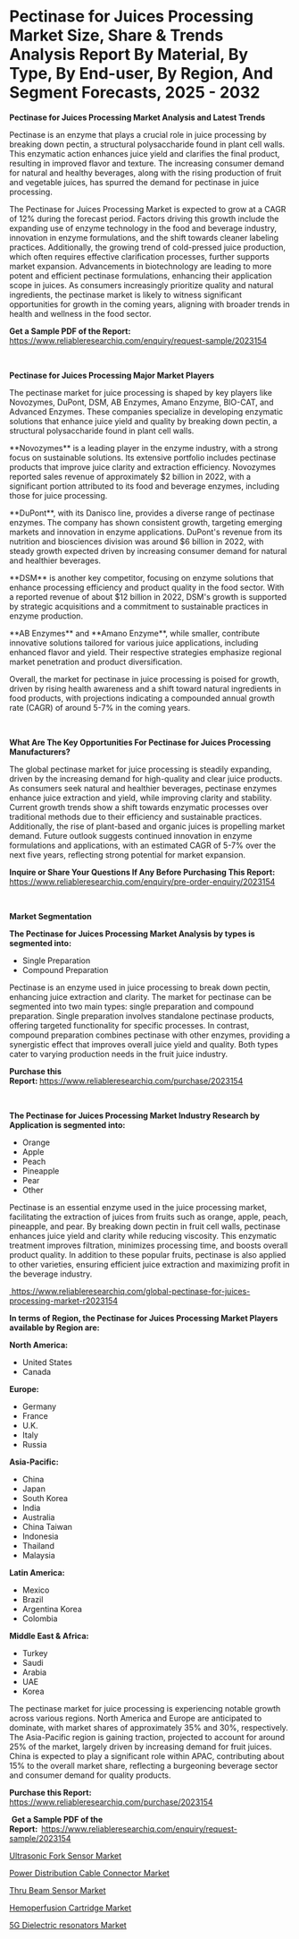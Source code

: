 <p><h1>Pectinase for Juices Processing Market Size, Share & Trends Analysis Report By Material, By Type, By End-user, By Region, And Segment Forecasts, 2025 - 2032</h1></p><p><strong>Pectinase for Juices Processing Market Analysis and Latest Trends</strong></p>
<p><p>Pectinase is an enzyme that plays a crucial role in juice processing by breaking down pectin, a structural polysaccharide found in plant cell walls. This enzymatic action enhances juice yield and clarifies the final product, resulting in improved flavor and texture. The increasing consumer demand for natural and healthy beverages, along with the rising production of fruit and vegetable juices, has spurred the demand for pectinase in juice processing.</p><p>The Pectinase for Juices Processing Market is expected to grow at a CAGR of 12% during the forecast period. Factors driving this growth include the expanding use of enzyme technology in the food and beverage industry, innovation in enzyme formulations, and the shift towards cleaner labeling practices. Additionally, the growing trend of cold-pressed juice production, which often requires effective clarification processes, further supports market expansion. Advancements in biotechnology are leading to more potent and efficient pectinase formulations, enhancing their application scope in juices. As consumers increasingly prioritize quality and natural ingredients, the pectinase market is likely to witness significant opportunities for growth in the coming years, aligning with broader trends in health and wellness in the food sector.</p></p>
<p><strong>Get a Sample PDF of the Report:&nbsp;</strong> <a href="https://www.reliableresearchiq.com/enquiry/request-sample/2023154?utm_campaign=1121&utm_medium=2&utm_source=Github&utm_content=ia&utm_term=29032025&utm_id=pectinase-for-juices-processing">https://www.reliableresearchiq.com/enquiry/request-sample/2023154</a></p>
<p>&nbsp;</p>
<p><strong>Pectinase for Juices Processing Major Market Players</strong></p>
<p><p>The pectinase market for juice processing is shaped by key players like Novozymes, DuPont, DSM, AB Enzymes, Amano Enzyme, BIO-CAT, and Advanced Enzymes. These companies specialize in developing enzymatic solutions that enhance juice yield and quality by breaking down pectin, a structural polysaccharide found in plant cell walls.</p><p>**Novozymes** is a leading player in the enzyme industry, with a strong focus on sustainable solutions. Its extensive portfolio includes pectinase products that improve juice clarity and extraction efficiency. Novozymes reported sales revenue of approximately $2 billion in 2022, with a significant portion attributed to its food and beverage enzymes, including those for juice processing.</p><p>**DuPont**, with its Danisco line, provides a diverse range of pectinase enzymes. The company has shown consistent growth, targeting emerging markets and innovation in enzyme applications. DuPont's revenue from its nutrition and biosciences division was around $6 billion in 2022, with steady growth expected driven by increasing consumer demand for natural and healthier beverages.</p><p>**DSM** is another key competitor, focusing on enzyme solutions that enhance processing efficiency and product quality in the food sector. With a reported revenue of about $12 billion in 2022, DSM's growth is supported by strategic acquisitions and a commitment to sustainable practices in enzyme production.</p><p>**AB Enzymes** and **Amano Enzyme**, while smaller, contribute innovative solutions tailored for various juice applications, including enhanced flavor and yield. Their respective strategies emphasize regional market penetration and product diversification.</p><p>Overall, the market for pectinase in juice processing is poised for growth, driven by rising health awareness and a shift toward natural ingredients in food products, with projections indicating a compounded annual growth rate (CAGR) of around 5-7% in the coming years.</p></p>
<p>&nbsp;</p>
<p><strong>What Are The Key Opportunities For Pectinase for Juices Processing Manufacturers?</strong></p>
<p><p>The global pectinase market for juice processing is steadily expanding, driven by the increasing demand for high-quality and clear juice products. As consumers seek natural and healthier beverages, pectinase enzymes enhance juice extraction and yield, while improving clarity and stability. Current growth trends show a shift towards enzymatic processes over traditional methods due to their efficiency and sustainable practices. Additionally, the rise of plant-based and organic juices is propelling market demand. Future outlook suggests continued innovation in enzyme formulations and applications, with an estimated CAGR of 5-7% over the next five years, reflecting strong potential for market expansion.</p></p>
<p><strong>Inquire or Share Your Questions If Any Before Purchasing This Report:</strong> <a href="https://www.reliableresearchiq.com/enquiry/pre-order-enquiry/2023154?utm_campaign=1121&utm_medium=2&utm_source=Github&utm_content=ia&utm_term=29032025&utm_id=pectinase-for-juices-processing">https://www.reliableresearchiq.com/enquiry/pre-order-enquiry/2023154</a></p>
<p>&nbsp;</p>
<p><strong>Market Segmentation</strong></p>
<p><strong>The Pectinase for Juices Processing Market Analysis by types is segmented into:</strong></p>
<p><ul><li>Single Preparation</li><li>Compound Preparation</li></ul></p>
<p><p>Pectinase is an enzyme used in juice processing to break down pectin, enhancing juice extraction and clarity. The market for pectinase can be segmented into two main types: single preparation and compound preparation. Single preparation involves standalone pectinase products, offering targeted functionality for specific processes. In contrast, compound preparation combines pectinase with other enzymes, providing a synergistic effect that improves overall juice yield and quality. Both types cater to varying production needs in the fruit juice industry.</p></p>
<p><strong>Purchase this Report:&nbsp;</strong><a href="https://www.reliableresearchiq.com/purchase/2023154?utm_campaign=1121&utm_medium=2&utm_source=Github&utm_content=ia&utm_term=29032025&utm_id=pectinase-for-juices-processing">https://www.reliableresearchiq.com/purchase/2023154</a></p>
<p>&nbsp;</p>
<p><strong>The Pectinase for Juices Processing Market Industry Research by Application is segmented into:</strong></p>
<p><ul><li>Orange</li><li>Apple</li><li>Peach</li><li>Pineapple</li><li>Pear</li><li>Other</li></ul></p>
<p><p>Pectinase is an essential enzyme used in the juice processing market, facilitating the extraction of juices from fruits such as orange, apple, peach, pineapple, and pear. By breaking down pectin in fruit cell walls, pectinase enhances juice yield and clarity while reducing viscosity. This enzymatic treatment improves filtration, minimizes processing time, and boosts overall product quality. In addition to these popular fruits, pectinase is also applied to other varieties, ensuring efficient juice extraction and maximizing profit in the beverage industry.</p></p>
<p><a href="https://www.reliableresearchiq.com/global-pectinase-for-juices-processing-market-r2023154?utm_campaign=1121&utm_medium=2&utm_source=Github&utm_content=ia&utm_term=29032025&utm_id=pectinase-for-juices-processing">&nbsp;https://www.reliableresearchiq.com/global-pectinase-for-juices-processing-market-r2023154</a></p>
<p><strong>In terms of Region, the Pectinase for Juices Processing Market Players available by Region are:</strong></p>
<p>
    <p> <strong> North America: </strong>
        <ul>
            <li>United States</li>
            <li>Canada</li>
        </ul>
        </p> 
    <p> <strong> Europe: </strong>
        <ul>
            <li>Germany</li>
            <li>France</li>
            <li>U.K.</li>
            <li>Italy</li>
            <li>Russia</li>
        </ul>
        </p> 
    <p> <strong> Asia-Pacific: </strong>
        <ul>
            <li>China</li>
            <li>Japan</li>
            <li>South Korea</li>
            <li>India</li>
            <li>Australia</li>
            <li>China Taiwan</li>
            <li>Indonesia</li>
            <li>Thailand</li>
            <li>Malaysia</li>
        </ul>
        </p> 
    <p> <strong> Latin America: </strong>
        <ul>
            <li>Mexico</li>
            <li>Brazil</li>
            <li>Argentina Korea</li>
            <li>Colombia</li>
        </ul>
        </p> 
    <p> <strong> Middle East & Africa: </strong>
        <ul>
            <li>Turkey</li>
            <li>Saudi</li>
            <li>Arabia</li>
            <li>UAE</li>
            <li>Korea</li>
        </ul>
    </p>
    </p>
<p><p>The pectinase market for juice processing is experiencing notable growth across various regions. North America and Europe are anticipated to dominate, with market shares of approximately 35% and 30%, respectively. The Asia-Pacific region is gaining traction, projected to account for around 25% of the market, largely driven by increasing demand for fruit juices. China is expected to play a significant role within APAC, contributing about 15% to the overall market share, reflecting a burgeoning beverage sector and consumer demand for quality products.</p></p>
<p><strong>Purchase this Report: </strong><a href="https://www.reliableresearchiq.com/purchase/2023154?utm_campaign=1121&utm_medium=2&utm_source=Github&utm_content=ia&utm_term=29032025&utm_id=pectinase-for-juices-processing">https://www.reliableresearchiq.com/purchase/2023154</a></p>
<p>&nbsp;<strong>Get a Sample PDF of the Report:&nbsp;&nbsp;</strong><a href="https://www.reliableresearchiq.com/enquiry/request-sample/2023154?utm_campaign=1121&utm_medium=2&utm_source=Github&utm_content=ia&utm_term=29032025&utm_id=pectinase-for-juices-processing">https://www.reliableresearchiq.com/enquiry/request-sample/2023154</a></p>
<p><strong></strong></p>
<p><p><a href="https://github.com/dumanelina6v/Market-Research-Report-List-1/blob/main/ultrasonic-fork-sensor-market.md?utm_campaign=1121&utm_medium=2&utm_source=Github&utm_content=ia&utm_term=29032025&utm_id=pectinase-for-juices-processing">Ultrasonic Fork Sensor Market</a></p><p><a href="https://github.com/spineamosa0e/Market-Research-Report-List-1/blob/main/power-distribution-cable-connector-market.md?utm_campaign=1121&utm_medium=2&utm_source=Github&utm_content=ia&utm_term=29032025&utm_id=pectinase-for-juices-processing">Power Distribution Cable Connector Market</a></p><p><a href="https://github.com/dekamrapinq1/Market-Research-Report-List-1/blob/main/thru-beam-sensor-market.md?utm_campaign=1121&utm_medium=2&utm_source=Github&utm_content=ia&utm_term=29032025&utm_id=pectinase-for-juices-processing">Thru Beam Sensor Market</a></p><p><a href="https://github.com/waldarolka1j/Market-Research-Report-List-1/blob/main/hemoperfusion-cartridge-market.md?utm_campaign=1121&utm_medium=2&utm_source=Github&utm_content=ia&utm_term=29032025&utm_id=pectinase-for-juices-processing">Hemoperfusion Cartridge Market</a></p><p><a href="https://github.com/maaniwilka9y/Market-Research-Report-List-1/blob/main/5g-dielectric-resonators-market.md?utm_campaign=1121&utm_medium=2&utm_source=Github&utm_content=ia&utm_term=29032025&utm_id=pectinase-for-juices-processing">5G Dielectric resonators Market</a></p></p>